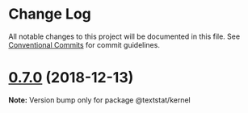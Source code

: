 # Change Log

All notable changes to this project will be documented in this file.
See [Conventional Commits](https://conventionalcommits.org) for commit guidelines.

# [0.7.0](https://github.com/textlint/textstat/compare/v0.6.2...v0.7.0) (2018-12-13)

**Note:** Version bump only for package @textstat/kernel

